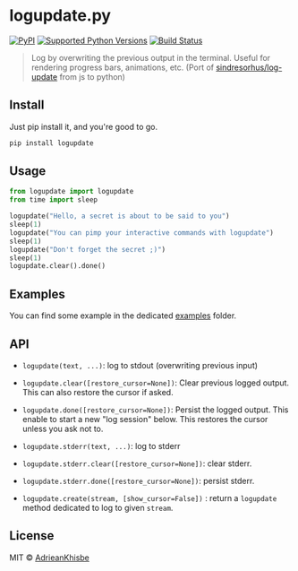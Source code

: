 # logupdate.py

[![PyPI](https://img.shields.io/pypi/v/logupdate.svg)](https://pypi.org/project/logupdate/)
[![Supported Python Versions](https://img.shields.io/pypi/pyversions/logupdate.svg)](https://pypi.python.org/pypi/logupdate)
[![Build Status](https://travis-ci.org/AdrieanKhisbe/logupdate.py.svg?branch=master)](https://travis-ci.org/AdrieanKhisbe/logupdate.py)

> Log by overwriting the previous output in the terminal. 
> Useful for rendering progress bars, animations, etc.
> (Port of [sindresorhus/log-update](https://github.com/sindresorhus/log-update) from js to python)

## Install
Just pip install it, and you're good to go.

```bash
pip install logupdate
```

## Usage
```python
from logupdate import logupdate
from time import sleep

logupdate("Hello, a secret is about to be said to you")
sleep(1)
logupdate("You can pimp your interactive commands with logupdate")
sleep(1)
logupdate("Don't forget the secret ;)")
sleep(1)
logupdate.clear().done()
```

## Examples

You can find some example in the dedicated [examples](./examples) folder.

## API
- `logupdate(text, ...)`: log to stdout (overwriting previous input)
- `logupdate.clear([restore_cursor=None])`: Clear previous logged output. This can also restore the cursor if asked.
- `logupdate.done([restore_cursor=None])`: Persist the logged output. This enable to start a new "log session" below.
  This restores the cursor unless you ask not to.

- `logupdate.stderr(text, ...)`: log to stderr
- `logupdate.stderr.clear([restore_cursor=None])`: clear stderr.
- `logupdate.stderr.done([restore_cursor=None])`:  persist stderr.

- `logupdate.create(stream, [show_cursor=False])` : return a `logupdate` method dedicated to log to given `stream`.

## License
MIT © [AdrieanKhisbe](https://github.com/AdrieanKhisbe)
